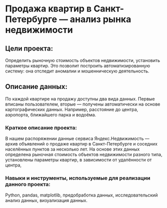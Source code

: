 # Продажа квартир в Санкт-Петербурге — анализ рынка недвижимости
## Цели проекта:
Определить рыночную стоимость объектов недвижимости, установить параметры квартир. Это позволит построить автоматизированную систему: она отследит аномалии и мошенническую деятельность.

## Описание данных:
По каждой квартире на продажу доступны два вида данных. Первые вписаны пользователем, вторые — получены автоматически на основе картографических данных. Например, расстояние до центра, аэропорта, ближайшего парка и водоёма.

### Краткое описание проекта:
В нашем распоряжении данные сервиса Яндекс.Недвижимость — архив объявлений о продаже квартир в Санкт-Петербурге и соседних населённых пунктов за несколько лет. На основе этих данных определена рыночная стоимость объектов недвижимости разного типа, установлены параметры квартир, в зависимости от удалённости от центра,

### Навыки и инструменты, используемые для реализации данного проекта: 
Python, pandas, matplotlib, предобработка данных, исследовательский анализ данных, визуализация данных.
